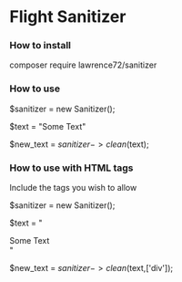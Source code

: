 # Flight Sanitizer



### How to install

composer require lawrence72/sanitizer

### How to use

$sanitizer = new Sanitizer();

$text = "Some Text"

$new_text = $sanitizer->clean($text);

### How to use with HTML tags

Include the tags you wish to allow

$sanitizer = new Sanitizer();

$text = "<div>Some Text</div>"

$new_text = $sanitizer->clean($text,['div']);